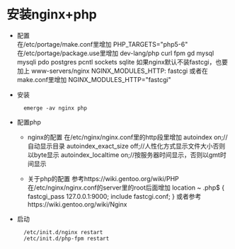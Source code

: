 # 安装nginx+php
* 配置  
    在/etc/portage/make.conf里增加
    PHP_TARGETS="php5-6"
    在/etc/portage/package.use里增加
    dev-lang/php  curl fpm gd mysql mysqli pdo postgres pcntl sockets sqlite
    如果nginx默认不装fastcgi，也要加上
    www-servers/nginx NGINX_MODULES_HTTP: fastcgi
    或者在make.conf里增加
    NGINX_MODULES_HTTP="fastcgi"
* 安装

        emerge -av nginx php
* 配置php
    * nginx的配置
    在/etc/nginx/nginx.conf里的http段里增加
        autoindex on;//自动显示目录
        autoindex_exact_size off;//人性化方式显示文件大小否则以byte显示
        autoindex_localtime on;//按服务器时间显示，否则以gmt时间显示

    * 关于php的配置
    参考https://wiki.gentoo.org/wiki/PHP
    在/etc/nginx/nginx.conf的server里的root后面增加
                location ~ .php$ {
                        fastcgi_pass 127.0.0.1:9000;
                        include fastcgi.conf;
                }
    或者参考https://wiki.gentoo.org/wiki/Nginx
* 启动

        /etc/init.d/nginx restart
        /etc/init.d/php-fpm restart

